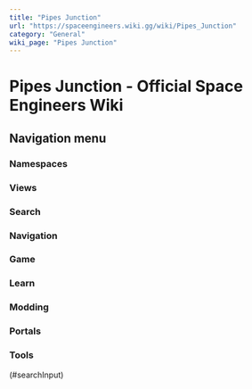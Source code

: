 ```yaml
---
title: "Pipes Junction"
url: "https://spaceengineers.wiki.gg/wiki/Pipes_Junction"
category: "General"
wiki_page: "Pipes Junction"
---
```


# Pipes Junction - Official Space Engineers Wiki

## Navigation menu

### Namespaces

### Views

### Search

### Navigation

### Game

### Learn

### Modding

### Portals

### Tools

(#searchInput)